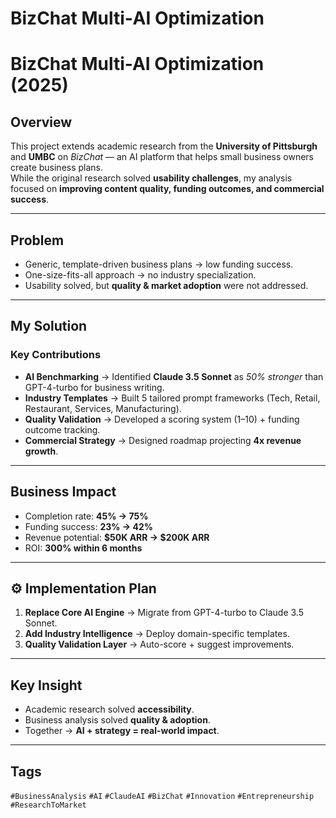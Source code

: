 # BizChat Multi‑AI Optimization

#  BizChat Multi-AI Optimization (2025)

##  Overview  
This project extends academic research from the **University of Pittsburgh** and **UMBC** on *BizChat* — an AI platform that helps small business owners create business plans.  
While the original research solved **usability challenges**, my analysis focused on **improving content quality, funding outcomes, and commercial success**.

---

##  Problem  
- Generic, template-driven business plans → low funding success.  
- One-size-fits-all approach → no industry specialization.  
- Usability solved, but **quality & market adoption** were not addressed.  

---

##  My Solution  

### Key Contributions  
- **AI Benchmarking** → Identified **Claude 3.5 Sonnet** as *50% stronger* than GPT-4-turbo for business writing.  
- **Industry Templates** → Built 5 tailored prompt frameworks (Tech, Retail, Restaurant, Services, Manufacturing).  
- **Quality Validation** → Developed a scoring system (1–10) + funding outcome tracking.  
- **Commercial Strategy** → Designed roadmap projecting **4x revenue growth**.  

---

##  Business Impact  
-  Completion rate: **45% → 75%**  
-  Funding success: **23% → 42%**  
-  Revenue potential: **$50K ARR → $200K ARR**  
-  ROI: **300% within 6 months**  

---

## ⚙ Implementation Plan  
1. **Replace Core AI Engine** → Migrate from GPT-4-turbo to Claude 3.5 Sonnet.  
2. **Add Industry Intelligence** → Deploy domain-specific templates.  
3. **Quality Validation Layer** → Auto-score + suggest improvements.  

---

##  Key Insight  
- Academic research solved **accessibility**.  
- Business analysis solved **quality & adoption**.  
- Together → **AI + strategy = real-world impact**.  

---

##  Tags  
`#BusinessAnalysis` `#AI` `#ClaudeAI` `#BizChat` `#Innovation` `#Entrepreneurship` `#ResearchToMarket`

